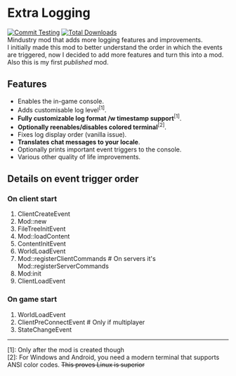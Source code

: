 # Extra Logging
[![Commit Testing](https://github.com/Weathercold/ExtraLogging/actions/workflows/commitTest.yml/badge.svg?branch=master)](https://github.com/Weathercold/ExtraLogging/actions/workflows/commitTest.yml) [![Total Downloads](https://img.shields.io/github/downloads/Weathercold/ExtraLogging/total?color=success&labelColor=gray&label=Downloads&logo=docusign&logoColor=white)](https://github.com/Weathercold/ExtraLogging/releases)\
Mindustry mod that adds more logging features and improvements.\
I initially made this mod to better understand the order in which the events are triggered, now I decided to add more features and turn this into a mod. Also this is my first *published* mod.

## Features
- Enables the in-game console.
- Adds customisable log level<sup>[1]</sup>.
- **Fully customizable log format /w timestamp support**<sup>[1]</sup>.
- **Optionally reenables/disables colored terminal**<sup>[2]</sup>.
- Fixes log display order (vanilla issue).
- **Translates chat messages to your locale**.
- Optionally prints important event triggers to the console.
- Various other quality of life improvements.

## Details on event trigger order
### On client start
1. ClientCreateEvent
2. Mod::new
3. FileTreeInitEvent
4. Mod::loadContent
5. ContentInitEvent
6. WorldLoadEvent
7. Mod::registerClientCommands # On servers it's Mod::registerServerCommands
8. Mod:init
9. ClientLoadEvent

### On game start
1. WorldLoadEvent
2. ClientPreConnectEvent       # Only if multiplayer
3. StateChangeEvent

---

[1]: Only after the mod is created though\
[2]: For Windows and Android, you need a modern terminal that supports ANSI color codes. ~~This proves Linux is superior~~
